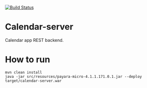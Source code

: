 [![Build Status](https://travis-ci.org/vlad-artyomov/calendar-server.svg?branch=develop)](https://travis-ci.org/vlad-artyomov/calendar-server)

# Calendar-server

Calendar app REST backend.

# How to run

```
mvn clean install
java -jar src/resources/payara-micro-4.1.1.171.0.1.jar --deploy target/calendar-server.war
```
